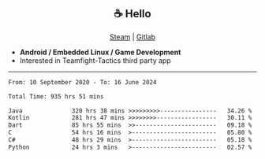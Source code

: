 <h2 align="center"> ☕ Hello </h2>

<p align="center">
  <a href="https://steamcommunity.com/id/Niforances/">Steam</a> |
  <a href="https://gitlab.com/niforances">Gitlab</a>
</p>

 - **Android / Embedded Linux / Game Development**
 - Interested in Teamfight-Tactics third party app

------

<!--START_SECTION:waka-->

```txt
From: 10 September 2020 - To: 16 June 2024

Total Time: 935 hrs 51 mins

Java              320 hrs 38 mins >>>>>>>>>----------------   34.26 %
Kotlin            281 hrs 47 mins >>>>>>>>-----------------   30.11 %
Dart              85 hrs 55 mins  >>-----------------------   09.18 %
C                 54 hrs 16 mins  >------------------------   05.80 %
C#                48 hrs 29 mins  >------------------------   05.18 %
Python            24 hrs 3 mins   >------------------------   02.57 %
```

<!--END_SECTION:waka-->
